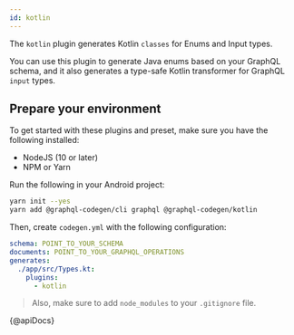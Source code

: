 ```yaml
---
id: kotlin
---
```


The `kotlin` plugin generates Kotlin `classes` for Enums and Input types.

You can use this plugin to generate Java enums based on your GraphQL schema, and it also generates a type-safe Kotlin transformer for GraphQL `input` types.

## Prepare your environment

To get started with these plugins and preset, make sure you have the following installed:

- NodeJS (10 or later)
- NPM or Yarn

Run the following in your Android project:

```sh
yarn init --yes
yarn add @graphql-codegen/cli graphql @graphql-codegen/kotlin
```

Then, create `codegen.yml` with the following configuration:

```yml
schema: POINT_TO_YOUR_SCHEMA
documents: POINT_TO_YOUR_GRAPHQL_OPERATIONS
generates:
  ./app/src/Types.kt:
    plugins:
      - kotlin
```

> Also, make sure to add `node_modules` to your `.gitignore` file.

{@apiDocs}
